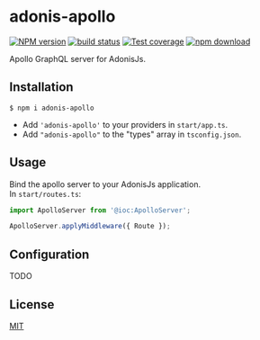 # adonis-apollo

[![NPM version][npm-image]][npm-url]
[![build status][travis-image]][travis-url]
[![Test coverage][codecov-image]][codecov-url]
[![npm download][download-image]][download-url]

Apollo GraphQL server for AdonisJs.

## Installation

`$ npm i adonis-apollo`

- Add `'adonis-apollo'` to your providers in `start/app.ts`.
- Add `"adonis-apollo"` to the "types" array in `tsconfig.json`.

## Usage

Bind the apollo server to your AdonisJs application.  
In `start/routes.ts`:

```ts
import ApolloServer from '@ioc:ApolloServer';

ApolloServer.applyMiddleware({ Route });
```

## Configuration

TODO

## License

[MIT](./LICENSE)

[npm-image]: https://img.shields.io/npm/v/adonis-apollo.svg?style=flat-square
[npm-url]: https://www.npmjs.com/package/adonis-apollo
[travis-image]: https://img.shields.io/travis/com/zakodium/adonis-apollo/master.svg?style=flat-square
[travis-url]: https://travis-ci.com/zakodium/adonis-apollo
[codecov-image]: https://img.shields.io/codecov/c/github/zakodium/adonis-apollo.svg?style=flat-square
[codecov-url]: https://codecov.io/gh/zakodium/adonis-apollo
[download-image]: https://img.shields.io/npm/dm/adonis-apollo.svg?style=flat-square
[download-url]: https://www.npmjs.com/package/adonis-apollo
